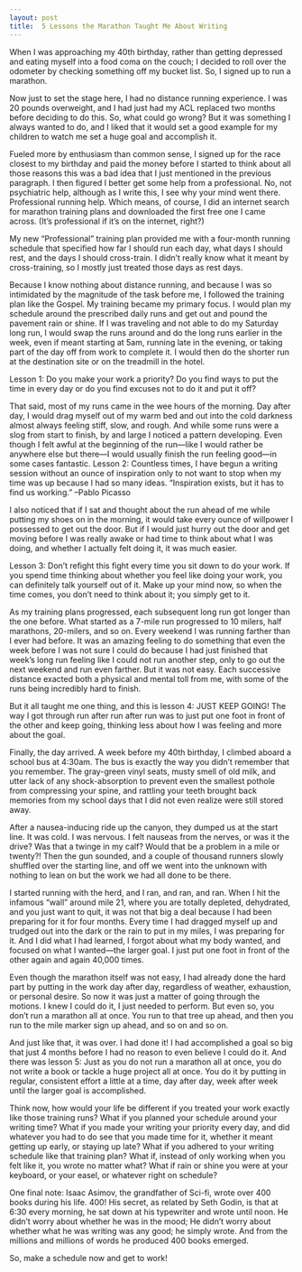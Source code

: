 ```yaml
---
layout: post
title:  5 Lessons the Marathon Taught Me About Writing
---
```

When I was approaching my 40th birthday, rather than getting depressed and eating myself into a food coma on the couch; I decided to roll over the odometer by checking something off my bucket list. So, I signed up to run a marathon.

Now just to set the stage here, I had no distance running experience. I was 20 pounds overweight, and I had just had my ACL replaced two months before deciding to do this. So, what could go wrong? But it was something I always wanted to do, and I liked that it would set a good example for my children to watch me set a huge goal and accomplish it.
<!--more-->

Fueled more by enthusiasm than common sense, I signed up for the race closest to my birthday and paid the money before I started to think about all those reasons this was a bad idea that I just mentioned in the previous paragraph. I then figured I better get some help from a professional. No, not psychiatric help, although as I write this, I see why your mind went there. Professional running help. Which means, of course, I did an internet search for marathon training plans and downloaded the first free one I came across. (It’s professional if it’s on the internet, right?)

My new “Professional” training plan provided me with a four-month running schedule that specified how far I should run each day, what days I should rest, and the days I should cross-train. I didn’t really know what it meant by cross-training, so I mostly just treated those days as rest days. 

Because I know nothing about distance running, and because I was so intimidated by the magnitude of the task before me, I followed the training plan like the Gospel.  My training became my primary focus. I would plan my schedule around the prescribed daily runs and get out and pound the pavement rain or shine. If I was traveling and not able to do my Saturday long run, I would swap the runs around and do the long runs earlier in the week, even if meant starting at 5am, running late in the evening, or taking part of the day off from work to complete it. I would then do the shorter run at the destination site or on the treadmill in the hotel. 

Lesson 1: Do you make your work a priority? Do you find ways to put the time in every day or do you find excuses not to do it and put it off?

That said, most of my runs came in the wee hours of the morning. Day after day, I would drag myself out of my warm bed and out into the cold darkness almost always feeling stiff, slow, and rough. And while some runs were a slog from start to finish, by and large I noticed a pattern developing. Even though I felt awful at the beginning of the run—like I would rather be anywhere else but there—I would usually finish the run feeling good—in some cases fantastic.
Lesson 2: Countless times, I have begun a writing session without an ounce of inspiration only to not want to stop when my time was up because I had so many ideas. “Inspiration exists, but it has to find us working.” –Pablo Picasso

I also noticed that if I sat and thought about the run ahead of me while putting my shoes on in the morning, it would take every ounce of willpower I possessed to get out the door. But if I would just hurry out the door and get moving before I was really awake or had time to think about what I was doing, and whether I actually felt doing it, it was much easier.

Lesson 3: Don’t refight this fight every time you sit down to do your work. If you spend time thinking about whether you feel like doing your work, you can definitely talk yourself out of it. Make up your mind now, so when the time comes, you don’t need to think about it; you simply get to it.

As my training plans progressed, each subsequent long run got longer than the one before. What started as a 7-mile run progressed to 10 milers, half marathons, 20-milers, and so on. Every weekend I was running farther than I ever had before. It was an amazing feeling to do something that even the week before I was not sure I could do because I had just finished that week’s long run feeling like I could not run another step, only to go out the next weekend and run even farther. But it was not easy. Each successive distance exacted both a physical and mental toll from me, with some of the runs being incredibly hard to finish.

But it all taught me one thing, and this is lesson 4: JUST KEEP GOING! The way I got through run after run after run was to just put one foot in front of the other and keep going, thinking less about how I was feeling and more about the goal.

Finally, the day arrived. A week before my 40th birthday, I climbed aboard a school bus at 4:30am. The bus is exactly the way you didn’t remember that you remember. The gray-green vinyl seats, musty smell of old milk, and utter lack of any shock-absorption to prevent even the smallest pothole from compressing your spine, and rattling your teeth brought back memories from my school days that I did not even realize were still stored away.

After a nausea-inducing ride up the canyon, they dumped us at the start line. It was cold. I was nervous. I felt nauseas from the nerves, or was it the drive? Was that a twinge in my calf? Would that be a problem in a mile or twenty?! Then the gun sounded, and a couple of thousand runners slowly shuffled over the starting line, and off we went into the unknown with nothing to lean on but the work we had all done to be there.

I started running with the herd, and I ran, and ran, and ran. When I hit the infamous “wall” around mile 21, where you are totally depleted, dehydrated, and you just want to quit, it was not that big a deal because I had been preparing for it for four months. Every time I had dragged myself up and trudged out into the dark or the rain to put in my miles, I was preparing for it. And I did what I had learned, I forgot about what my body wanted, and focused on what I wanted—the larger goal. I just put one foot in front of the other again and again 40,000 times. 

Even though the marathon itself was not easy, I had already done the hard part by putting in the work day after day, regardless of weather, exhaustion, or personal desire. So now it was just a matter of going through the motions. I knew I could do it, I just needed to perform. But even so, you don’t run a marathon all at once. You run to that tree up ahead, and then you run to the mile marker sign up ahead, and so on and so on. 

And just like that, it was over. I had done it! I had accomplished a goal so big that just 4 months before I had no reason to even believe I could do it. And there was lesson 5: Just as you do not run a marathon all at once, you do not write a book or tackle a huge project all at once. You do it by putting in regular, consistent effort a little at a time, day after day, week after week until the larger goal is accomplished.

Think now, how would your life be different if you treated your work exactly like those training runs? What if you planned your schedule around your writing time? What if you made your writing your priority every day, and did whatever you had to do see that you made time for it, whether it meant getting up early, or staying up late? What if you adhered to your writing schedule like that training plan? What if, instead of only working when you felt like it, you wrote no matter what? What if rain or shine you were at your keyboard, or your easel, or whatever right on schedule? 

One final note: Isaac Asimov, the grandfather of Sci-fi, wrote over 400 books during his life. 400! His secret, as related by Seth Godin, is that at 6:30 every morning, he sat down at his typewriter and wrote until noon. He didn’t worry about whether he was in the mood; He didn’t worry about whether what he was writing was any good; he simply wrote. And from the millions and millions of words he produced 400 books emerged.

So, make a schedule now and get to work!
